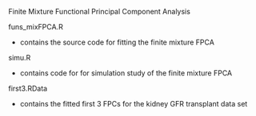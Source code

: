 Finite Mixture Functional Principal Component Analysis

funs_mixFPCA.R
- contains the source code for fitting the finite mixture FPCA

simu.R
- contains code for  for simulation study of the finite mixture FPCA

first3.RData
- contains the fitted first 3 FPCs for the kidney GFR transplant data set
